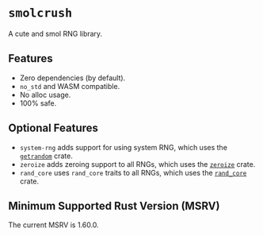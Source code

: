 # `smolcrush`

A cute and smol RNG library.

## Features
- Zero dependencies (by default).
- `no_std` and WASM compatible.
- No alloc usage.
- 100% safe.

## Optional Features
- `system-rng` adds support for using system RNG, which uses the [`getrandom`](https://crates.io/crates/getrandom) crate.
- `zeroize` adds zeroing support to all RNGs, which uses the [`zeroize`](https://crates.io/crates/zeroize) crate.
- `rand_core` uses `rand_core` traits to all RNGs, which uses the [`rand_core`](https://crates.io/crates/zeroize) crate.

## **M**inimum **S**upported **R**ust **V**ersion (MSRV)

The current MSRV is 1.60.0.

